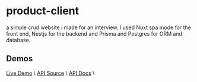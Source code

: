 # product-client


a simple crud website i made for an interview. I used Nuxt spa mode for the front end, Nestjs for the backend and Prisma and Postgres for ORM and database. 
## Demos
[Live Demo](https://moart-prod-client.herokuapp.com/) \\
[API Source](https://github.com/miradii/product-api) \\
[API Docs](https://products-api-moart.herokuapp.com/docs) \\
